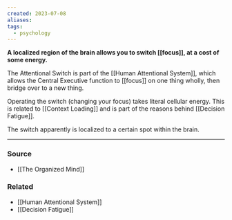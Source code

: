 ```yaml
---
created: 2023-07-08
aliases: 
tags:
  - psychology
---
```

**A localized region of the brain allows you to switch [[focus]], at a cost of some energy.**

The Attentional Switch is part of the [[Human Attentional System]], which allows the Central Executive function to [[focus]] on one thing wholly, then bridge over to a new thing.

Operating the switch (changing your focus) takes literal cellular energy. This is related to [[Context Loading]] and is part of the reasons behind [[Decision Fatigue]]. 

The switch apparently is localized to a certain spot within the brain. 

****
### Source
- [[The Organized Mind]]

### Related
- [[Human Attentional System]]
- [[Decision Fatigue]]